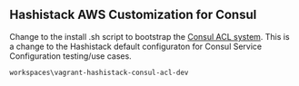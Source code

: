 ## Hashistack AWS Customization for Consul

Change to the install .sh script to bootstrap the [Consul ACL system](https://www.consul.io/docs/agent/acl-system.html). This is a change to the Hashistack default configuraton for Consul Service Configuration testing/use cases. 

```
workspaces\vagrant-hashistack-consul-acl-dev
```
